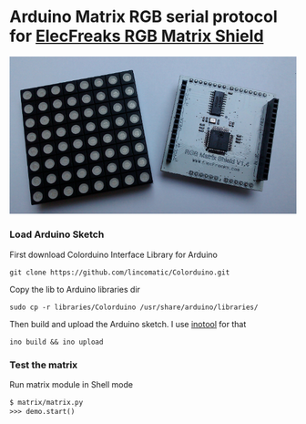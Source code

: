 # Arduino Matrix RGB serial protocol for [ElecFreaks RGB Matrix Shield](http://www.elecfreaks.com/wiki/index.php?title=RGB_Matrix_Shield)

![ElecFreaks RGB Matrix Shield](https://github.com/lvidarte/arduino-matrix-rgb/blob/master/rgb-matrix.png)

### Load Arduino Sketch

First download Colorduino Interface Library for Arduino

    git clone https://github.com/lincomatic/Colorduino.git

Copy the lib to Arduino libraries dir

    sudo cp -r libraries/Colorduino /usr/share/arduino/libraries/

Then build and upload the Arduino sketch. I use [inotool](http://inotool.org) for that

    ino build && ino upload


### Test the matrix

Run matrix module in Shell mode

    $ matrix/matrix.py
    >>> demo.start()

